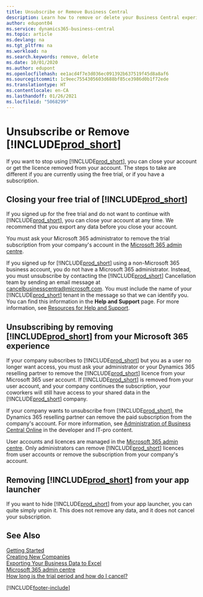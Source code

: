 ```yaml
---
title: Unsubscribe or Remove Business Central
description: Learn how to remove or delete your Business Central experience if you have a trial subscription, or if you have a paid subscription.
author: edupont04
ms.service: dynamics365-business-central
ms.topic: article
ms.devlang: na
ms.tgt_pltfrm: na
ms.workload: na
ms.search.keywords: remove, delete
ms.date: 10/01/2020
ms.author: edupont
ms.openlocfilehash: ee1acd4f7e3d036ec091392b637519f45d8a8af6
ms.sourcegitcommit: 1c9eec7554305603d688bf85ce3986d0b1f72ede
ms.translationtype: HT
ms.contentlocale: en-CA
ms.lasthandoff: 01/26/2021
ms.locfileid: "5068299"
---
```

# <a name="unsubscribe-or-remove-prod_short"></a>Unsubscribe or Remove [!INCLUDE[prod_short](includes/prod_short.md)]

If you want to stop using [!INCLUDE[prod_short](includes/prod_short.md)], you can close your account or get the licence removed from your account. The steps to take are different if you are currently using the free trial, or if you have a subscription.  

## <a name="closing-your-free-trial-of-prod_short"></a>Closing your free trial of [!INCLUDE[prod_short](includes/prod_short.md)]

If you signed up for the free trial and do not want to continue with [!INCLUDE[prod_short](includes/prod_short.md)], you can close your account at any time. We recommend that you export any data before you close your account. 

You must ask your Microsoft 365 administrator to remove the trial subscription from your company's account in the [Microsoft 365 admin centre](https://admin.microsoft.com/).  

If you signed up for [!INCLUDE[prod_short](includes/prod_short.md)] using a non-Microsoft 365 business account, you do not have a Microsoft 365 administrator. Instead, you must unsubscribe by contacting the [!INCLUDE[prod_short](includes/prod_short.md)] Cancellation team by sending an email message at [cancelbusinesscentra@microsoft.com](mailto:cancelbusinesscentra@microsoft.com). You must include the name of your [!INCLUDE[prod_short](includes/prod_short.md)] tenant in the message so that we can identify you. You can find this information in the **Help and Support** page. For more information, see [Resources for Help and Support](product-help-and-support.md).  

## <a name="unsubscribing-by-removing-prod_short-from-your-microsoft-365-experience"></a>Unsubscribing by removing [!INCLUDE[prod_short](includes/prod_short.md)] from your Microsoft 365 experience

If your company subscribes to [!INCLUDE[prod_short](includes/prod_short.md)] but you as a user no longer want access, you must ask your administrator or your Dynamics 365 reselling partner to remove the [!INCLUDE[prod_short](includes/prod_short.md)] licence from your Microsoft 365 user account. If [!INCLUDE[prod_short](includes/prod_short.md)] is removed from your user account, and your company continues the subscription, your coworkers will still have access to your shared data in the [!INCLUDE[prod_short](includes/prod_short.md)] company.  

If your company wants to unsubscribe from [!INCLUDE[prod_short](includes/prod_short.md)], the Dynamics 365 reselling partner can remove the paid subscription from the company's account. For more information, see [Administration of Business Central Online](/dynamics365/business-central/dev-itpro/administration/tenant-administration) in the developer and IT-pro content.  

User accounts and licences are managed in the [Microsoft 365 admin centre](https://admin.microsoft.com/). Only administrators can remove [!INCLUDE[prod_short](includes/prod_short.md)] licences from user accounts or remove the subscription from your company's account.  

## <a name="removing-prod_short-from-your-app-launcher"></a>Removing [!INCLUDE[prod_short](includes/prod_short.md)] from your app launcher
If you want to hide [!INCLUDE[prod_short](includes/prod_short.md)] from your app launcher, you can quite simply unpin it. This does not remove any data, and it does not cancel your subscription.  

## <a name="see-also"></a>See Also
[Getting Started](product-get-started.md)  
[Creating New Companies](about-new-company.md)  
[Exporting Your Business Data to Excel](about-export-data.md)  
[Microsoft 365 admin centre](https://admin.microsoft.com/)  
[How long is the trial period and how do I cancel?](https://community.dynamics.com/business/b/financials/archive/2016/11/28/how-long-is-the-trial-period-and-how-do-i-cancel)  


[!INCLUDE[footer-include](includes/footer-banner.md)]